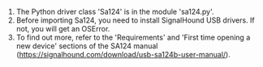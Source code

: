 1. The Python driver class 'Sa124' is in the module 'sa124.py'. 
2. Before importing Sa124, you need to install SignalHound USB drivers. If not, you will get an OSError.
3. To find out more, refer to the 'Requirements' and 'First time opening a new device' sections of the SA124 manual (https://signalhound.com/download/usb-sa124b-user-manual/).

